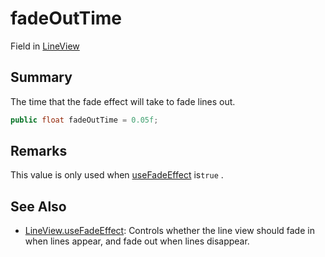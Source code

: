 # fadeOutTime

Field in [LineView](yarn.unity.legacy.lineview.md)

## Summary

The time that the fade effect will take to fade lines out.

```csharp
public float fadeOutTime = 0.05f;
```

## Remarks

This value is only used when [useFadeEffect](yarn.unity.legacy.lineview.usefadeeffect.md) is`true` .

## See Also

* [LineView.useFadeEffect](yarn.unity.legacy.lineview.usefadeeffect.md): Controls whether the line view should fade in when lines appear, and fade out when lines disappear.
